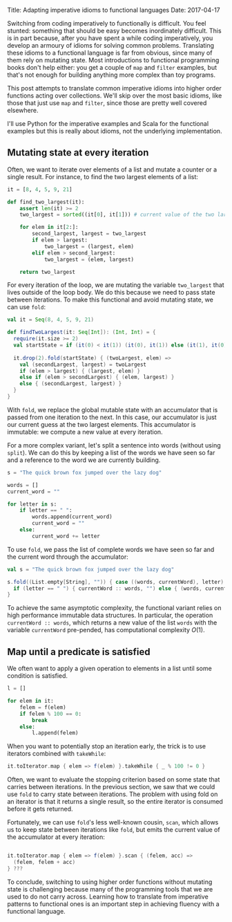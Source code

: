 Title: Adapting imperative idioms to functional languages
Date: 2017-04-17

Switching from coding imperatively to functionally is difficult. You feel
stunted: something that should be easy becomes inordinately difficult. This is
in part because, after you have spent a while coding imperatively, you develop
an armoury of idioms for solving common problems. Translating these idioms to a
functional language is far from obvious, since many of them rely on mutating
state. Most introductions to functional programming books don't help either: you
get a couple of `map` and `filter` examples, but that's not enough for building
anything more complex than toy programs.

This post attempts to translate common imperative idioms into higher
order functions acting over collections. We'll skip over the most basic idioms,
like those that just use `map` and `filter`, since those are pretty well covered
elsewhere.

I'll use Python for the imperative examples and Scala for the functional examples
but this is really about idioms, not the underlying implementation.

## Mutating state at every iteration

Often, we want to iterate over elements of a list and mutate a counter or a
single result. For instance, to find the two largest elements of a list:

```python
it = [8, 4, 5, 9, 21]

def find_two_largest(it):
    assert len(it) >= 2
    two_largest = sorted((it[0], it[1])) # current value of the two largest elements

    for elem in it[2:]:
        second_largest, largest = two_largest
        if elem > largest:
            two_largest = (largest, elem)
        elif elem > second_largest:
            two_largest = (elem, largest)

    return two_largest
```

For every iteration of the loop, we are mutating the variable `two_largest` that
lives outside of the loop body. We do this because we need to pass state between
iterations. To make this functional and avoid mutating state, we can use `fold`:

```scala
val it = Seq(8, 4, 5, 9, 21)

def findTwoLargest(it: Seq[Int]): (Int, Int) = {
  require(it.size >= 2)
  val startState = if (it(0) < it(1)) (it(0), it(1)) else (it(1), it(0))
  
  it.drop(2).fold(startState) { (twoLargest, elem) =>
    val (secondLargest, largest) = twoLargest
    if (elem > largest) { (largest, elem) }
    else if (elem > secondLargest) { (elem, largest) }
    else { (secondLargest, largest) }
  }
}
```

With `fold`, we replace the global mutable state with an accumulator that is
passed from one iteration to the next. In this case, our accumulator is just our
current guess at the two largest elements. This accumulator is immutable: we
compute a new value at every iteration.

For a more complex variant, let's split a sentence into words (without using
`split`). We can do this by keeping a list of the words we have seen so far and
a reference to the word we are currently building.

```python
s = "The quick brown fox jumped over the lazy dog"

words = []
current_word = ""

for letter in s:
    if letter == " ":
        words.append(current_word)
        current_word = ""
    else:
        current_word += letter
```

To use `fold`, we pass the list of complete words we have seen so far and the
current word through the accumulator:

```scala
val s = "The quick brown fox jumped over the lazy dog"

s.fold((List.empty[String], "")) { case ((words, currentWord), letter) => 
  if (letter == " ") { currentWord :: words, "") else { (words, currentWord + letter) }
}
```

To achieve the same asymptotic complexity, the functional variant relies on high performance
immutable data structures. In particular, the operation `currentWord :: words`, which returns 
a new value of the list `words` with the variable `currentWord` pre-pended, has computational 
complexity $O(1)$.

## Map until a predicate is satisfied

We often want to apply a given operation to elements in a list until some
condition is satisfied.

```python
l = []

for elem in it:
    felem = f(elem)
    if felem % 100 == 0:
        break
    else:
        l.append(felem)
```

When you want to potentially stop an iteration early, the trick is to use
iterators combined with `takeWhile`:

```scala
it.toIterator.map { elem => f(elem) }.takeWhile { _ % 100 != 0 }
```

Often, we want to evaluate the stopping criterion based on some state that
carries between iterations. In the previous section, we saw that we could use
`fold` to carry state between iterations. The problem with using fold on an
iterator is that it returns a single result, so the entire iterator is consumed
before it gets returned.

Fortunately, we can use `fold`'s less well-known cousin, `scan`, which allows us
to keep state between iterations like `fold`, but emits the current value of the
accumulator at every iteration:

```python
```

```scala
it.toIterator.map { elem => f(elem) }.scan { (felem, acc) =>
  (felem, felem + acc)
} ???
```

To conclude, switching to using higher order functions without mutating state is
challenging because many of the programming tools that we are used to do not
carry across. Learning how to translate from imperative patterns to functional
ones is an important step in achieving fluency with a functional language.

